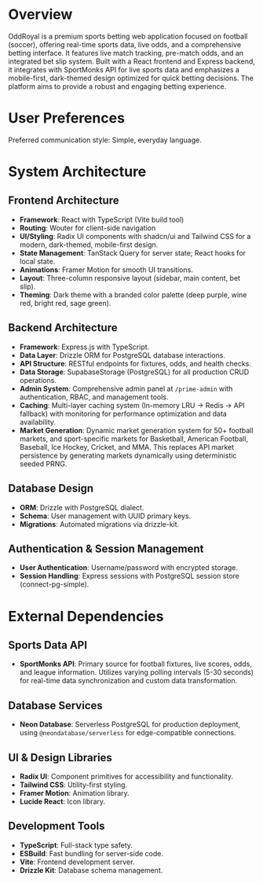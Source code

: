 # Overview

OddRoyal is a premium sports betting web application focused on football (soccer), offering real-time sports data, live odds, and a comprehensive betting interface. It features live match tracking, pre-match odds, and an integrated bet slip system. Built with a React frontend and Express backend, it integrates with SportMonks API for live sports data and emphasizes a mobile-first, dark-themed design optimized for quick betting decisions. The platform aims to provide a robust and engaging betting experience.

# User Preferences

Preferred communication style: Simple, everyday language.

# System Architecture

## Frontend Architecture
- **Framework**: React with TypeScript (Vite build tool)
- **Routing**: Wouter for client-side navigation
- **UI/Styling**: Radix UI components with shadcn/ui and Tailwind CSS for a modern, dark-themed, mobile-first design.
- **State Management**: TanStack Query for server state; React hooks for local state.
- **Animations**: Framer Motion for smooth UI transitions.
- **Layout**: Three-column responsive layout (sidebar, main content, bet slip).
- **Theming**: Dark theme with a branded color palette (deep purple, wine red, bright red, sage green).

## Backend Architecture
- **Framework**: Express.js with TypeScript.
- **Data Layer**: Drizzle ORM for PostgreSQL database interactions.
- **API Structure**: RESTful endpoints for fixtures, odds, and health checks.
- **Data Storage**: SupabaseStorage (PostgreSQL) for all production CRUD operations.
- **Admin System**: Comprehensive admin panel at `/prime-admin` with authentication, RBAC, and management tools.
- **Caching**: Multi-layer caching system (In-memory LRU → Redis → API fallback) with monitoring for performance optimization and data availability.
- **Market Generation**: Dynamic market generation system for 50+ football markets, and sport-specific markets for Basketball, American Football, Baseball, Ice Hockey, Cricket, and MMA. This replaces API market persistence by generating markets dynamically using deterministic seeded PRNG.

## Database Design
- **ORM**: Drizzle with PostgreSQL dialect.
- **Schema**: User management with UUID primary keys.
- **Migrations**: Automated migrations via drizzle-kit.

## Authentication & Session Management
- **User Authentication**: Username/password with encrypted storage.
- **Session Handling**: Express sessions with PostgreSQL session store (connect-pg-simple).

# External Dependencies

## Sports Data API
- **SportMonks API**: Primary source for football fixtures, live scores, odds, and league information. Utilizes varying polling intervals (5-30 seconds) for real-time data synchronization and custom data transformation.

## Database Services
- **Neon Database**: Serverless PostgreSQL for production deployment, using `@neondatabase/serverless` for edge-compatible connections.

## UI & Design Libraries
- **Radix UI**: Component primitives for accessibility and functionality.
- **Tailwind CSS**: Utility-first styling.
- **Framer Motion**: Animation library.
- **Lucide React**: Icon library.

## Development Tools
- **TypeScript**: Full-stack type safety.
- **ESBuild**: Fast bundling for server-side code.
- **Vite**: Frontend development server.
- **Drizzle Kit**: Database schema management.